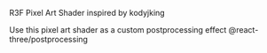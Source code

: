 R3F Pixel Art Shader
inspired by kodyjking

Use this pixel art shader as a custom postprocessing effect
@react-three/postprocessing
